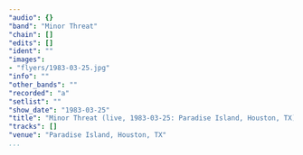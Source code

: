 ```yaml
---
"audio": {}
"band": "Minor Threat"
"chain": []
"edits": []
"ident": ""
"images":
- "flyers/1983-03-25.jpg"
"info": ""
"other_bands": ""
"recorded": "a"
"setlist": ""
"show_date": "1983-03-25"
"title": "Minor Threat (live, 1983-03-25: Paradise Island, Houston, TX)"
"tracks": []
"venue": "Paradise Island, Houston, TX"
...
```

